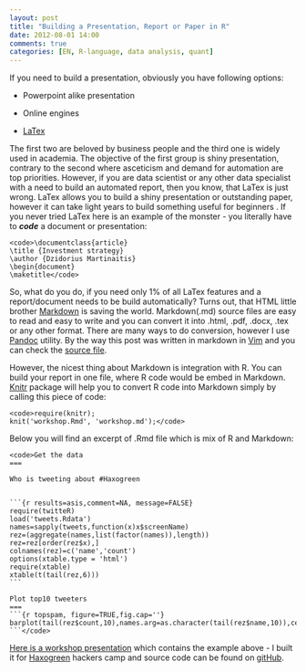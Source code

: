 ```yaml
---
layout: post
title: "Building a Presentation, Report or Paper in R"
date: 2012-08-01 14:00
comments: true
categories: [EN, R-language, data analysis, quant] 
---
```


If you need to build a presentation, obviously you have following options:


* Powerpoint alike presentation

* Online engines

* [LaTex][latex]


[latex]:http://www.latex-project.org/

The first two are beloved by business people and the third one is widely used in academia. The objective of the first group is shiny presentation, contrary to the second where asceticism and demand for automation are top priorities. However, if you are data scientist or any other data specialist with a need to build an automated report, then you know, that LaTex is just wrong.
LaTex allows you to build a shiny presentation or outstanding paper, however it can take light years to build something useful for beginners . If you never tried LaTex here is an example of the monster - you literally have to ***code*** a document or presentation:


	<code>\documentclass{article}
	\title {Investment strategy}
	\author {Dzidorius Martinaitis}
	\begin{document}
	\maketitle</code>


So, what do you do, if you need only 1% of all LaTex features and a report/document needs to be build automatically? Turns out, that HTML little brother [Markdown][mark] is saving the world. Markdown(.md) source files are easy to read and easy to write and you can convert it into .html, .pdf, .docx, .tex or any other format. There are many ways to do conversion, however I use [Pandoc][pandoc] utility. By the way this post was written in markdown in [Vim][vim] and you can check the [source file][source].

However, the nicest thing about Markdown is integration with R. You can build your report in one file, where R code would be embed in Markdown. [Knitr][knit] package will help you to convert R code into Markdown simply by calling this piece of code:


[knit]:http://yihui.name/knitr/
[source]:https://github.com/kafka399/haxogreen.lu
[pandoc]:http://johnmacfarlane.net/pandoc/
[vim]:http://www.vim.org/about.php
[mark]:http://en.wikipedia.org/wiki/Markdown

	<code>require(knitr);
	knit('workshop.Rmd', 'workshop.md');</code>


Below you will find an excerpt of .Rmd file which is mix of R and Markdown:


	<code>Get the data
	===
	
	Who is tweeting about #Haxogreen


	```{r results=asis,comment=NA, message=FALSE}
	require(twitteR)
	load('tweets.Rdata')
	names=sapply(tweets,function(x)x$screenName)
	rez=(aggregate(names,list(factor(names)),length))
	rez=rez[order(rez$x),]
	colnames(rez)=c('name','count')
	options(xtable.type = 'html')
	require(xtable)
	xtable(t(tail(rez,6)))
	```
	
	Plot top10 tweeters
	===
	```{r topspam, figure=TRUE,fig.cap=''}
	barplot(tail(rez$count,10),names.arg=as.character(tail(rez$name,10)),cex.names=.7,las=2)
	```</code>


[Here is a workshop presentation][haxo] which contains the example above - I built it for [Haxogreen][haxo2] hackers camp and source code can be found on [gitHub][hub].


[haxo]:http://dl.dropbox.com/u/6360678/workshop.html
[haxo2]:http://datalab.lu/blog/2012/08/01/building-a-presentation-report-or-paper-in-r
[hub]:https://github.com/kafka399/haxogreen.lu/blob/master/workshop.Rmd
